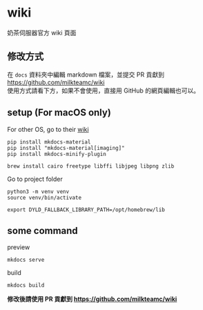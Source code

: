 # wiki
奶茶伺服器官方 wiki 頁面
## 修改方式
在 `docs` 資料夾中編輯 markdown 檔案，並提交 PR 貢獻到 https://github.com/milkteamc/wiki  
使用方式請看下方，如果不會使用，直接用 GitHub 的網頁編輯也可以。
## setup (For macOS only)
For other OS, go to their [wiki](https://squidfunk.github.io/mkdocs-material/plugins/requirements/image-processing/#cairo-graphics-linux)
```
pip install mkdocs-material
pip install "mkdocs-material[imaging]"
pip install mkdocs-minify-plugin

brew install cairo freetype libffi libjpeg libpng zlib
```
Go to project folder
```
python3 -m venv venv
source venv/bin/activate

export DYLD_FALLBACK_LIBRARY_PATH=/opt/homebrew/lib
```
## some command
preview
```
mkdocs serve
```
build
```
mkdocs build
```
**修改後請使用 PR 貢獻到 https://github.com/milkteamc/wiki**
